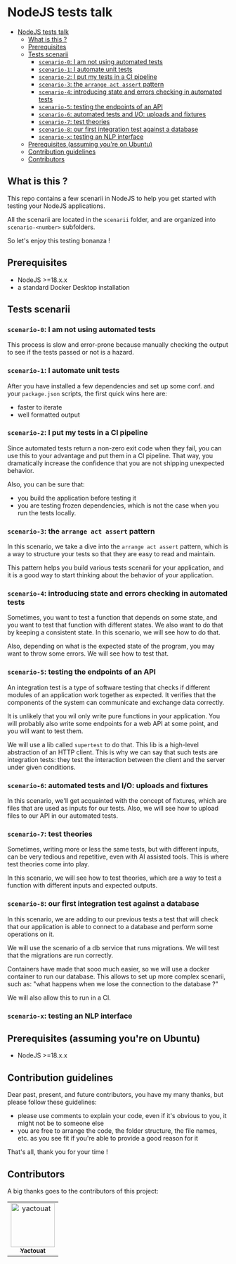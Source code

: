 # NodeJS tests talk

- [NodeJS tests talk](#nodejs-tests-talk)
  - [What is this ?](#what-is-this-)
  - [Prerequisites](#prerequisites)
  - [Tests scenarii](#tests-scenarii)
    - [`scenario-0`: I am not using automated tests](#scenario-0-i-am-not-using-automated-tests)
    - [`scenario-1`: I automate unit tests](#scenario-1-i-automate-unit-tests)
    - [`scenario-2`: I put my tests in a CI pipeline](#scenario-2-i-put-my-tests-in-a-ci-pipeline)
    - [`scenario-3`: the `arrange act assert` pattern](#scenario-3-the-arrange-act-assert-pattern)
    - [`scenario-4`: introducing state and errors checking in automated tests](#scenario-4-introducing-state-and-errors-checking-in-automated-tests)
    - [`scenario-5`: testing the endpoints of an API](#scenario-5-testing-the-endpoints-of-an-api)
    - [`scenario-6`: automated tests and I/O: uploads and fixtures](#scenario-6-automated-tests-and-io-uploads-and-fixtures)
    - [`scenario-7`: test theories](#scenario-7-test-theories)
    - [`scenario-8`: our first integration test against a database](#scenario-8-our-first-integration-test-against-a-database)
    - [`scenario-x`: testing an NLP interface](#scenario-x-testing-an-nlp-interface)
  - [Prerequisites (assuming you're on Ubuntu)](#prerequisites-assuming-youre-on-ubuntu)
  - [Contribution guidelines](#contribution-guidelines)
  - [Contributors](#contributors)


## What is this ?

This repo contains a few scenarii in NodeJS to help you get started with testing your NodeJS applications.

All the scenarii are located in the `scenarii` folder, and are organized into `scenario-<number>` subfolders.

So let's enjoy this testing bonanza !

<!-- ! even the most elaborate test is just a demo, don't push the code as is in production -->

## Prerequisites

- NodeJS >=18.x.x
- a standard Docker Desktop installation

## Tests scenarii

### `scenario-0`: I am not using automated tests

This process is slow and error-prone because manually checking the output to see if the tests passed or not is a hazard.

### `scenario-1`: I automate unit tests

After you have installed a few dependencies and set up some conf. and your `package.json` scripts, the first quick wins here are:

- faster to iterate
- well formatted output

### `scenario-2`: I put my tests in a CI pipeline

Since automated tests return a non-zero exit code when they fail, you can use this to your advantage and put them in a CI pipeline. That way, you dramatically increase the confidence that you are not shipping unexpected behavior.

Also, you can be sure that:

- you build the application before testing it
- you are testing frozen dependencies, which is not the case when you run the tests locally.

### `scenario-3`: the `arrange act assert` pattern

In this scenario, we take a dive into the `arrange act assert` pattern, which is a way to structure your tests so that they are easy to read and maintain.

This pattern helps you build various tests scenarii for your application, and it is a good way to start thinking about the behavior of your application.

### `scenario-4`: introducing state and errors checking in automated tests

Sometimes, you want to test a function that depends on some state, and you want to test that function with different states. We also want to do that by keeping a consistent state. In this scenario, we will see how to do that.

Also, depending on what is the expected state of the program, you may want to throw some errors. We will see how to test that.

### `scenario-5`: testing the endpoints of an API

An integration test is a type of software testing that checks if different modules of an application work together as expected. It verifies that the components of the system can communicate and exchange data correctly.

It is unlikely that you wil only write pure functions in your application. You will probably also write some endpoints for a web API at some point, and you will want to test them.

We will use a lib called `supertest` to do that. This lib is a high-level abstraction of an HTTP client. This is why we can say that such tests are integration tests: they test the interaction between the client and the server under given conditions.

### `scenario-6`: automated tests and I/O: uploads and fixtures

In this scenario, we'll get acquainted with the concept of fixtures, which are files that are used as inputs for our tests. Also, we will see how to upload files to our API in our automated tests.

### `scenario-7`: test theories

Sometimes, writing more or less the same tests, but with different inputs, can be very tedious and repetitive, even with AI assisted tools. This is where test theories come into play.

In this scenario, we will see how to test theories, which are a way to test a function with different inputs and expected outputs.

### `scenario-8`: our first integration test against a database

In this scenario, we are adding to our previous tests a test that will check that our application is able to connect to a database and perform some operations on it.

We will use the scenario of a db service that runs migrations. We will test that the migrations are run correctly.

Containers have made that sooo much easier, so we will use a docker container to run our database. This allows to set up more complex scenarii, such as: "what happens when we lose the connection to the database ?"

We will also allow this to run in a CI.

### `scenario-x`: testing an NLP interface

## Prerequisites (assuming you're on Ubuntu)

- NodeJS >=18.x.x 

## Contribution guidelines

Dear past, present, and future contributors, you have my many thanks, but please follow these guidelines:

- please use comments to explain your code, even if it's obvious to you, it might not be to someone else
- you are free to arrange the code, the folder structure, the file names, etc. as you see fit if you're able to provide a good reason for it

That's all, thank you for your time !

## Contributors

A big thanks goes to the contributors of this project:

<table>
<tbody>
    <tr>
        <td align="center"><a href="https://github.com/yactouat"><img src="https://avatars.githubusercontent.com/u/37403808?v=4" width="100px;" alt="yactouat"/><br /><sub><b>Yactouat</b></sub></a><br /><a href="https://github.com/yactouat"></td>
    </tr>
</tbody>
</table>
